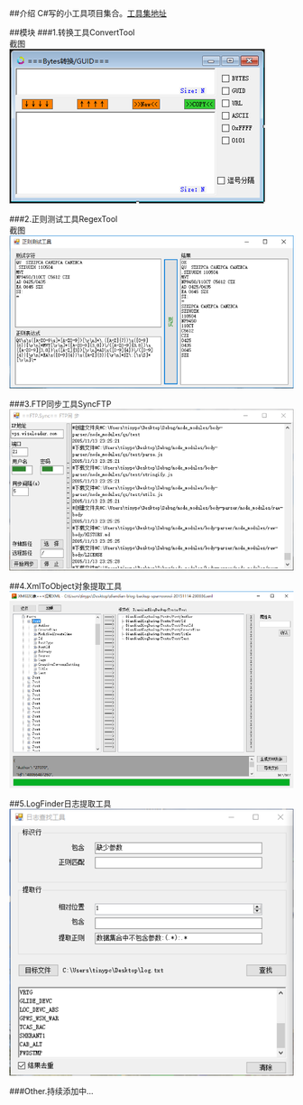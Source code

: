 ##介绍
C#写的小工具项目集合。[工具集地址](https://github.com/tinygg/Tools.Net)

##模块
###1.转换工具ConvertTool  
截图  
![ConvertTool](https://github.com/tinygg/Tools.Net/blob/master/Convert/convert.png?raw=true)  

###2.正则测试工具RegexTool  
截图  
![RegexTool](https://raw.githubusercontent.com/tinygg/Tools.Net/master/Regex/regex.png)  

###3.FTP同步工具SyncFTP  
![SyncFTP](https://raw.githubusercontent.com/tinygg/Tools.Net/master/SyncFTP/ftp_sync.png)  

##4.XmlToObject对象提取工具  
![XmlToObject](https://raw.githubusercontent.com/tinygg/Tools.Net/master/XmlToObject/XmlToObject.png)  

##5.LogFinder日志提取工具  
![XmlToObject](https://raw.githubusercontent.com/tinygg/Tools.Net/master/LogFinder/LogFinder.png)  


###Other.持续添加中...

